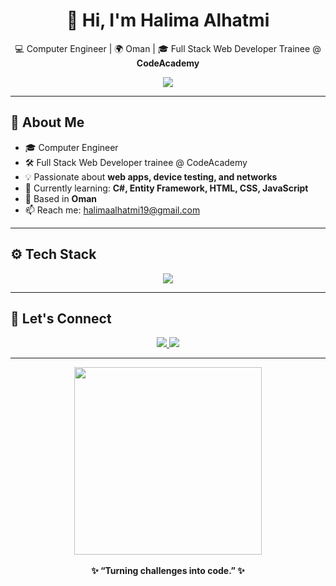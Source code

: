 <h1 align="center">👋 Hi, I'm Halima Alhatmi</h1>

<p align="center">
  💻 Computer Engineer | 🌍 Oman | 🎓 Full Stack Web Developer Trainee @ <strong>CodeAcademy</strong>  
</p>

<p align="center">
  <img src="https://readme-typing-svg.herokuapp.com/?lines=Welcome+to+my+GitHub!;I+love+learning+and+building+things;Let’s+code+together!&center=true&color=8A2BE2&size=20" />
</p>

---

## 🧠 About Me

- 🎓 Computer Engineer  
- 🛠️ Full Stack Web Developer trainee @ CodeAcademy  
- 💡 Passionate about **web apps, device testing, and networks**  
- 🌱 Currently learning: **C#, Entity Framework, HTML, CSS, JavaScript**  
- 📍 Based in **Oman**  
- 📫 Reach me: [halimaalhatmi19@gmail.com](mailto:halimaalhatmi19@gmail.com)  

---

## ⚙️ Tech Stack

<p align="center">
  <img src="https://skillicons.dev/icons?i=html,css,js,csharp,git,github,vscode&perline=6" />
</p>

---

## 🔗 Let's Connect

<p align="center">
  <a href="https://www.linkedin.com/in/halima-alhatmi-982109357">
    <img src="https://img.shields.io/badge/LinkedIn-8A2BE2?style=for-the-badge&logo=linkedin&logoColor=white" />
  </a>
  <a href="mailto:halimaalhatmi19@gmail.com">
    <img src="https://img.shields.io/badge/Gmail-EA4335?style=for-the-badge&logo=gmail&logoColor=white" />
  </a>
</p>

---

<div align="center">
  <img src="https://media.giphy.com/media/26tn33aiTi1jkl6H6/giphy.gif" width="300" />
  <br /><br />
  <b>✨ “Turning challenges into code.” ✨</b>
</div>


